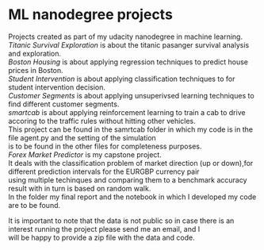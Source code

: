 # ML nanodegree projects
Projects created as part of my udacity nanodegree in machine learning.  
*Titanic Survival Exploration* is about the titanic pasanger survival analysis and exploration.  
*Boston Housing* is about applying regression techniques to predict house prices in Boston.  
*Student Intervention* is about applying classification techniques to for student intervention decision.  
*Customer Segments* is about applying unsuperivsed learning techniques to find different customer segments.  
*smartcab* is about applying reinforcement learning to train a cab to drive accoring to the traffic rules without hitting other vehicles.  
This project can be found in the samrtcab folder in which my code is in the file agent.py and the setting of the simulation  
is to be found in the other files for completeness purposes.  
*Forex Market Predictor* is my capstone project.  
It deals with the classification problem of market direction (up or down),for different prediction intervals for the EURGBP currency pair  
using multiple techinques and comparing them to a benchmark accuracy result with in turn is based on random walk.  
In the folder my final report and the notebook in which I developed my code are to be found.  
  
It is important to note that the data is not public so in case there is an interest running the project please send me an email, and I  
will be happy to provide a zip file with the data and code.
